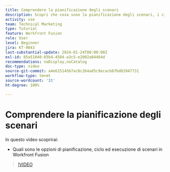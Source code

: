 ```yaml
---
title: Comprendere la pianificazione degli scenari
description: Scopri che cosa sono la pianificazione degli scenari, i cicli e le esecuzioni in  [!DNL Adobe Workfront Fusion].
activity: use
team: Technical Marketing
type: Tutorial
feature: Workfront Fusion
role: User
level: Beginner
jira: KT-9043
last-substantial-update: 2024-01-24T00:00:00Z
exl-id: 85a51840-03b4-4584-a3c5-e2002a04464d
recommendations: noDisplay,noCatalog
doc-type: video
source-git-commit: a4e61514567ac8c2b4ad5c9ecacb87bd83947731
workflow-type: tm+mt
source-wordcount: '31'
ht-degree: 100%

---
```


# Comprendere la pianificazione degli scenari

In questo video scoprirai:

* Quali sono le opzioni di pianificazione, ciclo ed esecuzione di scenari in Workfront Fusion

>[!VIDEO](https://video.tv.adobe.com/v/335284/?quality=12&learn=on)
